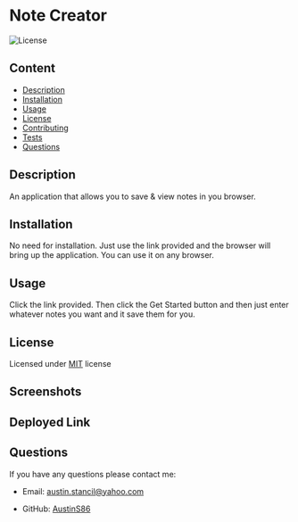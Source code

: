 # Note Creator
  
  ![License](https://img.shields.io/badge/License-MIT-yellow.svg)

  ## Content 
  - [Description](#description)
  - [Installation](#installation)
  - [Usage](#usage)
  - [License](#license)
  - [Contributing](#contributing)
  - [Tests](#tests)
  - [Questions](#questions)

  ## Description
  An application that allows you to save & view notes in you browser.

  ## Installation
  No need for installation. Just use the link provided and the browser will bring  up the application. You can use it on any browser.

  ## Usage 
  Click the link provided. Then click the Get Started button and then just enter whatever notes you want and it save them for you. 

  ## License
  Licensed under [MIT](https://choosealicense.com/licenses/mit/) license

  ## Screenshots

  ## Deployed Link

  ## Questions

  If you have any questions please contact me:
  
  * Email: austin.stancil@yahoo.com

  * GitHub: [AustinS86](https://github.com/AustinS86)